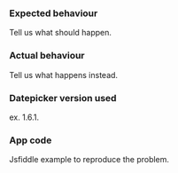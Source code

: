 ### Expected behaviour
Tell us what should happen.

### Actual behaviour
Tell us what happens instead.

### Datepicker version used

ex. 1.6.1.

### App code

Jsfiddle example to reproduce the problem.
